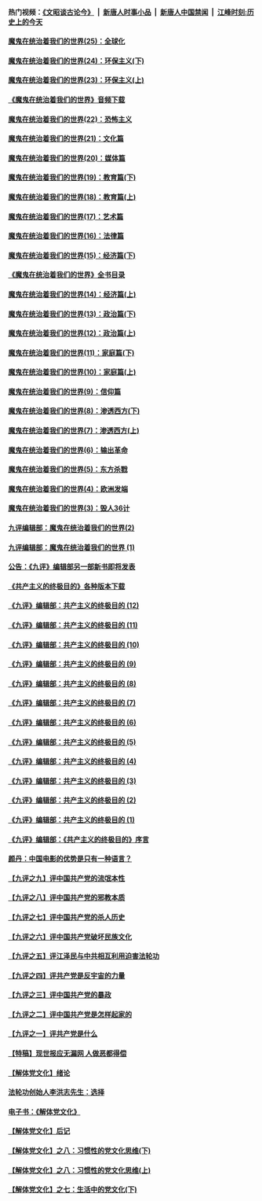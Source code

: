 #### 热门视频：[《文昭谈古论今》](https://github.com/gfw-breaker/wenzhao/blob/master/README.md?t=11080932) &nbsp;|&nbsp; [新唐人时事小品](https://github.com/gfw-breaker/ntdtv-comedy/blob/master/README.md?t=11080932) &nbsp;|&nbsp; [新唐人中国禁闻](https://github.com/gfw-breaker/ntdtv-news/blob/master/README.md?t=11080932) &nbsp;|&nbsp; [江峰时刻:历史上的今天](https://github.com/gfw-breaker/today-in-history/blob/master/README.md?t=11080932) 

#### [魔鬼在统治着我们的世界(25)：全球化](../pages/nsc422/n10788205.md?t=11080932) 

#### [魔鬼在统治着我们的世界(24)：环保主义(下)](../pages/nsc422/n10695307.md?t=11080932) 

#### [魔鬼在统治着我们的世界(23)：环保主义(上)](../pages/nsc422/n10688613.md?t=11080932) 

#### [《魔鬼在统治着我们的世界》音频下载](../pages/nsc422/n10635553.md?t=11080932) 

#### [魔鬼在统治着我们的世界(22)：恐怖主义](../pages/nsc422/n10614727.md?t=11080932) 

#### [魔鬼在统治着我们的世界(21)：文化篇](../pages/nsc422/n10597706.md?t=11080932) 

#### [魔鬼在统治着我们的世界(20)：媒体篇](../pages/nsc422/n10586579.md?t=11080932) 

#### [魔鬼在统治着我们的世界(19)：教育篇(下)](../pages/nsc422/n10564808.md?t=11080932) 

#### [魔鬼在统治着我们的世界(18)：教育篇(上)](../pages/nsc422/n10526970.md?t=11080932) 

#### [魔鬼在统治着我们的世界(17)：艺术篇](../pages/nsc422/n10499093.md?t=11080932) 

#### [魔鬼在统治着我们的世界(16)：法律篇](../pages/nsc422/n10485969.md?t=11080932) 

#### [魔鬼在统治着我们的世界(15)：经济篇(下)](../pages/nsc422/n10469975.md?t=11080932) 

#### [《魔鬼在统治着我们的世界》全书目录](../pages/nsc422/n10464261.md?t=11080932) 

#### [魔鬼在统治着我们的世界(14)：经济篇(上)](../pages/nsc422/n10457370.md?t=11080932) 

#### [魔鬼在统治着我们的世界(13)：政治篇(下)](../pages/nsc422/n10448270.md?t=11080932) 

#### [魔鬼在统治着我们的世界(12)：政治篇(上)](../pages/nsc422/n10444576.md?t=11080932) 

#### [魔鬼在统治着我们的世界(11)：家庭篇(下)](../pages/nsc422/n10440961.md?t=11080932) 

#### [魔鬼在统治着我们的世界(10)：家庭篇(上)](../pages/nsc422/n10435448.md?t=11080932) 

#### [魔鬼在统治着我们的世界(9)：信仰篇](../pages/nsc422/n10432159.md?t=11080932) 

#### [魔鬼在统治着我们的世界(8)：渗透西方(下)](../pages/nsc422/n10429603.md?t=11080932) 

#### [魔鬼在统治着我们的世界(7)：渗透西方(上)](../pages/nsc422/n10426013.md?t=11080932) 

#### [魔鬼在统治着我们的世界(6)：输出革命](../pages/nsc422/n10421536.md?t=11080932) 

#### [魔鬼在统治着我们的世界(5)：东方杀戮](../pages/nsc422/n10417707.md?t=11080932) 

#### [魔鬼在统治着我们的世界(4)：欧洲发端](../pages/nsc422/n10414890.md?t=11080932) 

#### [魔鬼在统治着我们的世界(3)：毁人36计](../pages/nsc422/n10411583.md?t=11080932) 

#### [九评编辑部：魔鬼在统治着我们的世界(2)](../pages/nsc422/n10410036.md?t=11080932) 

#### [九评编辑部：魔鬼在统治着我们的世界 (1)](../pages/nsc422/n10406825.md?t=11080932) 

#### [公告：《九评》编辑部另一部新书即将发表](../pages/nsc422/n10405104.md?t=11080932) 

#### [《共产主义的终极目的》各种版本下载](../pages/nsc422/n10022138.md?t=11080932) 

#### [《九评》编辑部：共产主义的终极目的 (12)](../pages/nsc422/n9933272.md?t=11080932) 

#### [《九评》编辑部：共产主义的终极目的 (11)](../pages/nsc422/n9924973.md?t=11080932) 

#### [《九评》编辑部：共产主义的终极目的 (10)](../pages/nsc422/n9920883.md?t=11080932) 

#### [《九评》编辑部：共产主义的终极目的 (9)](../pages/nsc422/n9916363.md?t=11080932) 

#### [《九评》编辑部：共产主义的终极目的 (8)](../pages/nsc422/n9912488.md?t=11080932) 

#### [《九评》编辑部：共产主义的终极目的 (7)](../pages/nsc422/n9901176.md?t=11080932) 

#### [《九评》编辑部：共产主义的终极目的 (6)](../pages/nsc422/n9899359.md?t=11080932) 

#### [《九评》编辑部：共产主义的终极目的 (5)](../pages/nsc422/n9893174.md?t=11080932) 

#### [《九评》编辑部：共产主义的终极目的 (4)](../pages/nsc422/n9891246.md?t=11080932) 

#### [《九评》编辑部：共产主义的终极目的 (3)](../pages/nsc422/n9879879.md?t=11080932) 

#### [《九评》编辑部：共产主义的终极目的 (2)](../pages/nsc422/n9876205.md?t=11080932) 

#### [《九评》编辑部：共产主义的终极目的 (1)](../pages/nsc422/n9865857.md?t=11080932) 

#### [《九评》编辑部：《共产主义的终极目的》序言](../pages/nsc422/n9862666.md?t=11080932) 

#### [颜丹：中国电影的优势是只有一种语言？](../pages/nsc422/n9583062.md?t=11080932) 

#### [【九评之九】评中国共产党的流氓本性](../pages/nsc422/n737542.md?t=11080932) 

#### [【九评之八】评中国共产党的邪教本质](../pages/nsc422/n735942.md?t=11080932) 

#### [【九评之七】评中国共产党的杀人历史](../pages/nsc422/n733806.md?t=11080932) 

#### [【九评之六】评中国共产党破坏民族文化](../pages/nsc422/n731667.md?t=11080932) 

#### [【九评之五】评江泽民与中共相互利用迫害法轮功](../pages/nsc422/n730058.md?t=11080932) 

#### [【九评之四】评共产党是反宇宙的力量](../pages/nsc422/n727814.md?t=11080932) 

#### [【九评之三】评中国共产党的暴政](../pages/nsc422/n725597.md?t=11080932) 

#### [【九评之二】评中国共产党是怎样起家的](../pages/nsc422/n723946.md?t=11080932) 

#### [【九评之一】评共产党是什么](../pages/nsc422/n722529.md?t=11080932) 

#### [【特稿】现世报应无漏网 人做恶都得偿](../pages/nsc422/n4215167.md?t=11080932) 

#### [【解体党文化】绪论](../pages/nsc422/n1449356.md?t=11080932) 

#### [法轮功创始人李洪志先生：选择](../pages/nsc422/n3580738.md?t=11080932) 

#### [电子书：《解体党文化》](../pages/nsc422/n1573484.md?t=11080932) 

#### [【解体党文化】后记](../pages/nsc422/n1531999.md?t=11080932) 

#### [【解体党文化】之八：习惯性的党文化思维(下)](../pages/nsc422/n1526477.md?t=11080932) 

#### [【解体党文化】之八：习惯性的党文化思维(上)](../pages/nsc422/n1520631.md?t=11080932) 

#### [【解体党文化】之七：生活中的党文化(下)](../pages/nsc422/n1513446.md?t=11080932) 

